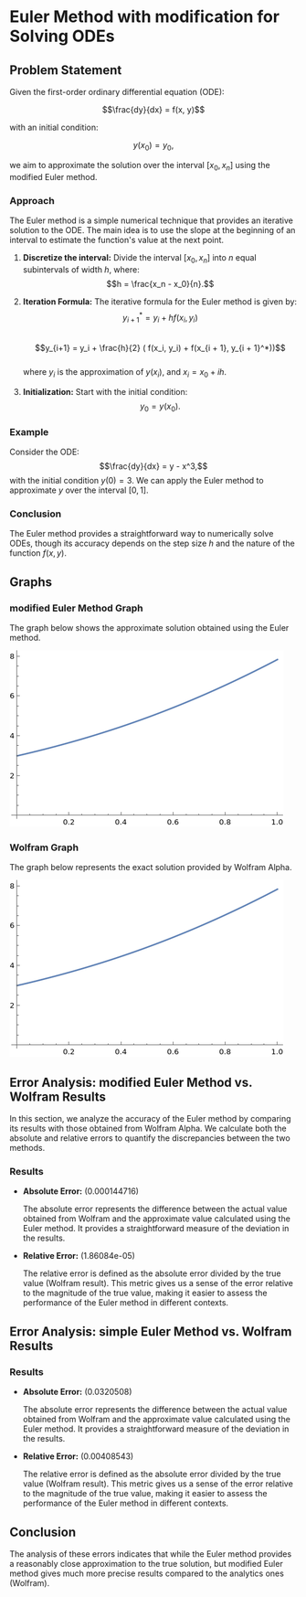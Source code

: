 # Euler Method with modification for Solving ODEs

## Problem Statement

Given the first-order ordinary differential equation (ODE):

$$\frac{dy}{dx} = f(x, y)$$

with an initial condition:

$$y(x_0) = y_0,$$

we aim to approximate the solution over the interval $[x_0, x_n]$ using the modified Euler method.

### Approach

The Euler method is a simple numerical technique that provides an iterative solution to the ODE. The main idea is to use the slope at the beginning of an interval to estimate the function's value at the next point.

1. **Discretize the interval:** Divide the interval $[x_0, x_n]$ into $n$ equal subintervals of width $h$, where:
   $$h = \frac{x_n - x_0}{n}.$$

2. **Iteration Formula:** The iterative formula for the Euler method is given by:<br>
   $$y_{i+1}^* = y_i+hf(x_i, y_i)$$<br>
   $$y_{i+1} = y_i + \frac{h}{2} ( f(x_i, y_i) + f(x_{i + 1}, y_{i + 1}^*))$$<br>
   where $y_i$ is the approximation of $y(x_i)$, and $x_i = x_0 + ih$.

3. **Initialization:** Start with the initial condition:
   $$y_0 = y(x_0).$$

### Example

Consider the ODE:
$$\frac{dy}{dx} = y - x^3,$$
with the initial condition $y(0) = 3$. We can apply the Euler method to approximate $y$ over the interval $[0, 1]$.

### Conclusion

The Euler method provides a straightforward way to numerically solve ODEs, though its accuracy depends on the step size $h$ and the nature of the function $f(x, y)$.

## Graphs

### modified Euler Method Graph

The graph below shows the approximate solution obtained using the Euler method.

![Euler Method Graph](./assets/pictures/EulerGraph.png)

### Wolfram Graph

The graph below represents the exact solution provided by Wolfram Alpha.

![Wolfram Graph](./assets/pictures/Wolfram.png)

## Error Analysis: modified Euler Method vs. Wolfram Results

In this section, we analyze the accuracy of the Euler method by comparing its results with those obtained from Wolfram Alpha. We calculate both the absolute and relative errors to quantify the discrepancies between the two methods.

### Results

- **Absolute Error:** \(0.000144716\)

  The absolute error represents the difference between the actual value obtained from Wolfram and the approximate value calculated using the Euler method. It provides a straightforward measure of the deviation in the results.

- **Relative Error:** \(1.86084e-05\)

  The relative error is defined as the absolute error divided by the true value (Wolfram result). This metric gives us a sense of the error relative to the magnitude of the true value, making it easier to assess the performance of the Euler method in different contexts.

## Error Analysis: simple Euler Method vs. Wolfram Results

### Results

- **Absolute Error:** \(0.0320508\)

  The absolute error represents the difference between the actual value obtained from Wolfram and the approximate value calculated using the Euler method. It provides a straightforward measure of the deviation in the results.

- **Relative Error:** \(0.00408543\)

  The relative error is defined as the absolute error divided by the true value (Wolfram result). This metric gives us a sense of the error relative to the magnitude of the true value, making it easier to assess the performance of the Euler method in different contexts.

## Conclusion

The analysis of these errors indicates that while the Euler method provides a reasonably close approximation to the true solution, but modified Euler method gives much more precise results compared to the analytics ones (Wolfram). 
